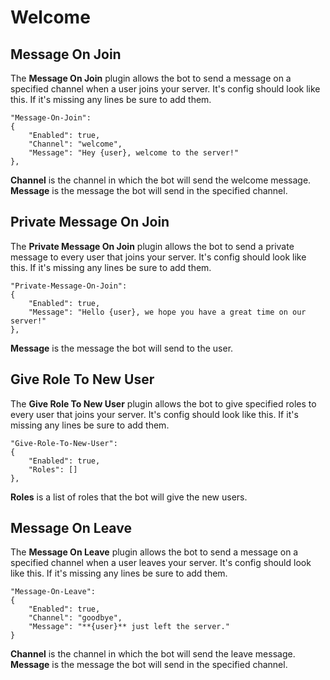 # Welcome

## Message On Join

The **Message On Join** plugin allows the bot to send a message on a specified channel when a user joins your server. It's config should look like this. If it's missing any lines be sure to add them.

```
"Message-On-Join":
{
    "Enabled": true,
    "Channel": "welcome",
    "Message": "Hey {user}, welcome to the server!"
},
```

**Channel** is the channel in which the bot will send the welcome message.
**Message** is the message the bot will send in the specified channel. 

## Private Message On Join 

The **Private Message On Join** plugin allows the bot to send a private message to every user that joins your server. It's config should look like this. If it's missing any lines be sure to add them.

```
"Private-Message-On-Join":
{
    "Enabled": true,
    "Message": "Hello {user}, we hope you have a great time on our server!"
},
```

**Message** is the message the bot will send to the user. 

## Give Role To New User

The **Give Role To New User** plugin allows the bot to give specified roles to every user that joins your server. It's config should look like this. If it's missing any lines be sure to add them.

```
"Give-Role-To-New-User": 
{
    "Enabled": true,
    "Roles": []
},
```

**Roles** is a list of roles that the bot will give the new users.

## Message On Leave

The **Message On Leave** plugin allows the bot to send a message on a specified channel when a user leaves your server. It's config should look like this. If it's missing any lines be sure to add them.

```
"Message-On-Leave": 
{
    "Enabled": true,
    "Channel": "goodbye",
    "Message": "**{user}** just left the server."
}
```

**Channel** is the channel in which the bot will send the leave message.
**Message** is the message the bot will send in the specified channel.